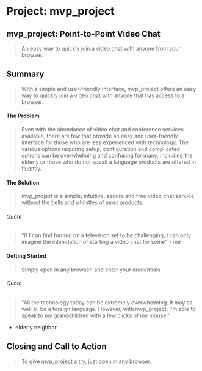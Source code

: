# Project: mvp_project #
 
## mvp_project: Point-to-Point Video Chat ##
> An easy way to quickly join a video chat with anyone from your browser.

## Summary ##
  > With a simple and user-friendly interface, mvp_project offers an easy way to quickly join a video chat with anyone that has access to a browser. 

#### The Problem ####
  > Even with the abundance of video chat and conference services available, there are few that provide an easy and user-friendly interface for those who are less experienced with technology. The various options requiring setup, configuration and complicated options can be overwhelming and confusing for many, including the elderly or those who do not speak a language products are offered in fluently.  

#### The Solution ####
  > mvp_project is a simple, intuitive, secure and free video chat service without the bells and whilstles of most products.

###### Quote ######
  > "If I can find turning on a television set to be challenging, I can only imagine the intimidation of starting a video chat for some" - me

#### Getting Started ####
  > Simply open <url here> in any browser, and enter your credentials.

###### Quote ######
  > "All the technology today can be extremely overwhelming. It may as well all be a foreign language. However, with mvp_project, I'm able to speak to my grandchildren with a few clicks of my mouse." 
  - elderly neighbor 

## Closing and Call to Action ##
  > To give mvp_project a try, just open <url> in any browser.